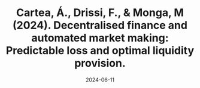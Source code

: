 ---
title: "Cartea, Á., Drissi, F., & Monga, M (2024). Decentralised finance and automated market making: Predictable loss and optimal liquidity provision."
collection: workingpapers
permalink: /workingpapers/amm_lp
excerpt: #'This paper is about the number 3. The number 4 is left for future work.'
date: 2024-06-11
venue: 'SIAM Journal on Financial Mathematics.'
paperurl: 'https://papers.ssrn.com/sol3/papers.cfm?abstract_id=4273989'
citation: 'Cartea, Á., Drissi, F., & Monga, M. (2023). Decentralised Finance and Automated Market Making: Predictable Loss and Optimal Liquidity Provision.'
---